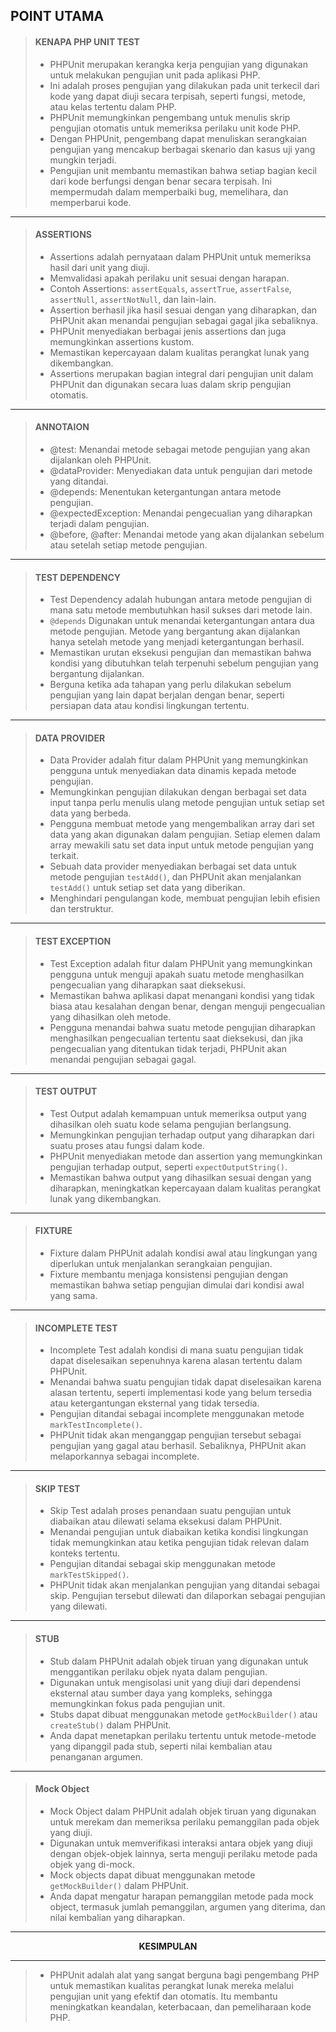 <b>POINT UTAMA</b>
---
> #### KENAPA PHP UNIT TEST
> - PHPUnit merupakan kerangka kerja pengujian yang digunakan untuk melakukan pengujian unit pada aplikasi PHP.
> - Ini adalah proses pengujian yang dilakukan pada unit terkecil dari kode yang dapat diuji secara terpisah, seperti fungsi, metode, atau kelas tertentu dalam PHP.
> - PHPUnit memungkinkan pengembang untuk menulis skrip pengujian otomatis untuk memeriksa perilaku unit kode PHP.
> - Dengan PHPUnit, pengembang dapat menuliskan serangkaian pengujian yang mencakup berbagai skenario dan kasus uji yang mungkin terjadi.
> -  Pengujian unit membantu memastikan bahwa setiap bagian kecil dari kode berfungsi dengan benar secara terpisah. Ini mempermudah dalam memperbaiki bug, memelihara, dan memperbarui kode.
---
> #### ASSERTIONS
> -  Assertions adalah pernyataan dalam PHPUnit untuk memeriksa hasil dari unit yang diuji.
> -  Memvalidasi apakah perilaku unit sesuai dengan harapan.
> -  Contoh Assertions: `assertEquals`, `assertTrue`, `assertFalse`, `assertNull`, `assertNotNull`, dan lain-lain.
> -  Assertion berhasil jika hasil sesuai dengan yang diharapkan, dan PHPUnit akan menandai pengujian sebagai gagal jika sebaliknya.
> -  PHPUnit menyediakan berbagai jenis assertions dan juga memungkinkan assertions kustom.
> -  Memastikan kepercayaan dalam kualitas perangkat lunak yang dikembangkan.
> -  Assertions merupakan bagian integral dari pengujian unit dalam PHPUnit dan digunakan secara luas dalam skrip pengujian otomatis.
---
> #### ANNOTAION
> -  @test: Menandai metode sebagai metode pengujian yang akan dijalankan oleh PHPUnit.
> -  @dataProvider: Menyediakan data untuk pengujian dari metode yang ditandai.
> -  @depends: Menentukan ketergantungan antara metode pengujian.
> -  @expectedException: Menandai pengecualian yang diharapkan terjadi dalam pengujian.
> -  @before, @after: Menandai metode yang akan dijalankan sebelum atau setelah setiap metode pengujian.
---
> #### TEST DEPENDENCY
> - Test Dependency adalah hubungan antara metode pengujian di mana satu metode membutuhkan hasil sukses dari metode lain.
> - `@depends` Digunakan untuk menandai ketergantungan antara dua metode pengujian. Metode yang bergantung akan dijalankan hanya setelah metode yang menjadi ketergantungan berhasil.
> - Memastikan urutan eksekusi pengujian dan memastikan bahwa kondisi yang dibutuhkan telah terpenuhi sebelum pengujian yang bergantung dijalankan.
> - Berguna ketika ada tahapan yang perlu dilakukan sebelum pengujian yang lain dapat berjalan dengan benar, seperti persiapan data atau kondisi lingkungan tertentu.
---
> #### DATA PROVIDER
> - Data Provider adalah fitur dalam PHPUnit yang memungkinkan pengguna untuk menyediakan data dinamis kepada metode pengujian.
> - Memungkinkan pengujian dilakukan dengan berbagai set data input tanpa perlu menulis ulang metode pengujian untuk setiap set data yang berbeda.
> - Pengguna membuat metode yang mengembalikan array dari set data yang akan digunakan dalam pengujian. Setiap elemen dalam array mewakili satu set data input untuk metode pengujian yang terkait.
> - Sebuah data provider menyediakan berbagai set data untuk metode pengujian `testAdd()`, dan PHPUnit akan menjalankan `testAdd()` untuk setiap set data yang diberikan.
> - Menghindari pengulangan kode, membuat pengujian lebih efisien dan terstruktur.
---
> #### TEST EXCEPTION
> - Test Exception adalah fitur dalam PHPUnit yang memungkinkan pengguna untuk menguji apakah suatu metode menghasilkan pengecualian yang diharapkan saat dieksekusi.
> - Memastikan bahwa aplikasi dapat menangani kondisi yang tidak biasa atau kesalahan dengan benar, dengan menguji pengecualian yang dihasilkan oleh metode.
> - Pengguna menandai bahwa suatu metode pengujian diharapkan menghasilkan pengecualian tertentu saat dieksekusi, dan jika pengecualian yang ditentukan tidak terjadi, PHPUnit akan menandai pengujian sebagai gagal.
---
> #### TEST OUTPUT
> - Test Output adalah kemampuan untuk memeriksa output yang dihasilkan oleh suatu kode selama pengujian berlangsung.
> - Memungkinkan pengujian terhadap output yang diharapkan dari suatu proses atau fungsi dalam kode.
> -  PHPUnit menyediakan metode dan assertion yang memungkinkan pengujian terhadap output, seperti `expectOutputString()`.
> -  Memastikan bahwa output yang dihasilkan sesuai dengan yang diharapkan, meningkatkan kepercayaan dalam kualitas perangkat lunak yang dikembangkan.
---
> #### FIXTURE
> - Fixture dalam PHPUnit adalah kondisi awal atau lingkungan yang diperlukan untuk menjalankan serangkaian pengujian.
> - Fixture membantu menjaga konsistensi pengujian dengan memastikan bahwa setiap pengujian dimulai dari kondisi awal yang sama.
---
> #### INCOMPLETE TEST
> - Incomplete Test adalah kondisi di mana suatu pengujian tidak dapat diselesaikan sepenuhnya karena alasan tertentu dalam PHPUnit.
> - Menandai bahwa suatu pengujian tidak dapat diselesaikan karena alasan tertentu, seperti implementasi kode yang belum tersedia atau ketergantungan eksternal yang tidak tersedia.
> - Pengujian ditandai sebagai incomplete menggunakan metode `markTestIncomplete()`.
> - PHPUnit tidak akan menganggap pengujian tersebut sebagai pengujian yang gagal atau berhasil. Sebaliknya, PHPUnit akan melaporkannya sebagai incomplete.
---
> #### SKIP TEST
> - Skip Test adalah proses penandaan suatu pengujian untuk diabaikan atau dilewati selama eksekusi dalam PHPUnit.
> - Menandai pengujian untuk diabaikan ketika kondisi lingkungan tidak memungkinkan atau ketika pengujian tidak relevan dalam konteks tertentu.
> -  Pengujian ditandai sebagai skip menggunakan metode `markTestSkipped()`.
> -  PHPUnit tidak akan menjalankan pengujian yang ditandai sebagai skip. Pengujian tersebut dilewati dan dilaporkan sebagai pengujian yang dilewati.
---
> #### STUB
> - Stub dalam PHPUnit adalah objek tiruan yang digunakan untuk menggantikan perilaku objek nyata dalam pengujian.
> - Digunakan untuk mengisolasi unit yang diuji dari dependensi eksternal atau sumber daya yang kompleks, sehingga memungkinkan fokus pada pengujian unit.
> - Stubs dapat dibuat menggunakan metode `getMockBuilder()` atau `createStub()` dalam PHPUnit.
> - Anda dapat menetapkan perilaku tertentu untuk metode-metode yang dipanggil pada stub, seperti nilai kembalian atau penanganan argumen.
---
> #### Mock Object
> - Mock Object dalam PHPUnit adalah objek tiruan yang digunakan untuk merekam dan memeriksa perilaku pemanggilan pada objek yang diuji.
> - Digunakan untuk memverifikasi interaksi antara objek yang diuji dengan objek-objek lainnya, serta menguji perilaku metode pada objek yang di-mock.
> - Mock objects dapat dibuat menggunakan metode `getMockBuilder()` dalam PHPUnit.
> - Anda dapat mengatur harapan pemanggilan metode pada mock object, termasuk jumlah pemanggilan, argumen yang diterima, dan nilai kembalian yang diharapkan.
---


<p align="center" >
  <b>KESIMPULAN</b>
</p>

---

> - PHPUnit adalah alat yang sangat berguna bagi pengembang PHP untuk memastikan kualitas perangkat lunak mereka melalui pengujian unit yang efektif dan otomatis. Itu membantu meningkatkan keandalan, keterbacaan, dan pemeliharaan kode PHP.
